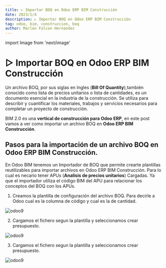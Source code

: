```yaml
---
title: ▷ Importar BOQ en Odoo ERP BIM Construcción
date: 2023/1/4
description: ▷ Importar BOQ en Odoo ERP BIM Construcción
tag: odoo, bim, construccion, boq
author: Marlon Falcon Hernandez
---
```

import Image from 'next/image'

# ▷ Importar BOQ en Odoo ERP BIM Construcción
Un archivo BOQ, por sus siglas en Ingles (**Bill Of Quantity**),también conocido como lista de precios unitarios o lista de cantidades, es un documento esencial en la industria de la construcción. Se utiliza para describir y cuantificar los materiales, trabajos y servicios necesarios para completar un proyecto de construcción.

BIM 2.0 es una **vertical de construcción para Odoo ERP**, en este post vamos a ver como importar un archivo BOQ en **Odoo ERP BIM Construcción**.

## Pasos para la importación de un archivo BOQ en Odoo ERP BIM Construcción.
En Odoo BIM tenemos un Importador de BOQ que permite crearte plantillas reutilizables para importar archivos en Odoo ERP BIM Construcción. Para lo cual es necario tener APUs (**Analisis de precios unitarios**) Cargadas. Ya que el importador utiliza el código BIM del APU para relacionar los conceptos del BOQ con los APUs.


1. Creamos la plantilla de configuración del archivo BOQ. Para decirle a Odoo cual es la columna de código y cual es la de cantidad.

<Image
  src="/images/posts/boq-1.png"
  alt="odoo9"
  width={1511}
  height={353}
  priority
  className="next-image"
/>

2. Cargamos el fichero segun la plantilla y seleccionamos crear presupuesto.

<Image
  src="/images/posts/boq-2.png"
  alt="odoo9"
  width={1507}
  height={420}
  priority
  className="next-image"
/>

3. Cargamos el fichero segun la plantilla y seleccionamos crear presupuesto.

<Image
  src="/images/posts/boq-3.png"
  alt="odoo9"
  width={1498}
  height={844}
  priority
  className="next-image"
/>



